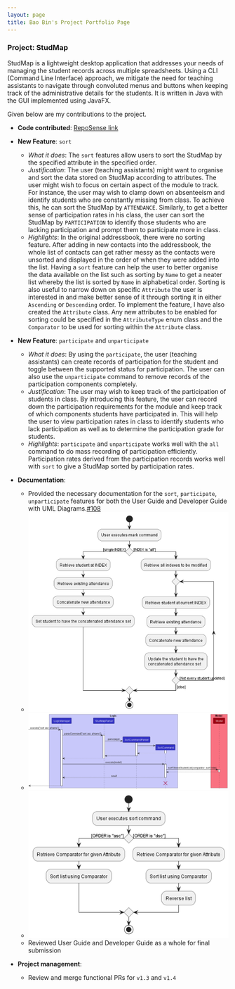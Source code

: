 ```yaml
---
layout: page
title: Bao Bin's Project Portfolio Page
---
```


### Project: StudMap

StudMap is a lightweight desktop application that addresses your needs of managing the student records across multiple spreadsheets. Using a CLI (Command Line Interface) approach, we mitigate the need for teaching assistants to navigate through convoluted menus and buttons when keeping track of the administrative details for the students. It is written in Java with the GUI implemented using JavaFX. <br>

Given below are my contributions to the project.
* **Code contributed**: [RepoSense link](https://nus-cs2103-ay2223s1.github.io/tp-dashboard/?search=highorbit25)

* **New Feature**: `sort`
  - _What it does_: The `sort` features allow users to sort the StudMap by the specified attribute in the specified order.
  - _Justification_: The user (teaching assistants) might want to organise and sort the data stored on StudMap according to attributes. The user might wish to focus on certain aspect of the module to track. For instance, the user may wish to clamp down on absenteeism and identify students who are constantly missing from class. To achieve this, he can sort the StudMap by `ATTENDANCE`. Similarly, to get a better sense of participation rates in his class, the user can sort the StudMap by `PARTICIPATION` to identify those students who are lacking participation and prompt them to participate more in class.
  - _Highlights_: In the original addressbook, there were no sorting feature. After adding in new contacts into the addressbook, the whole list of contacts can get rather messy as the contacts were unsorted and displayed in the order of when they were added into the list. Having a `sort` feature can help the user to better organise the data available on the list such as sorting by `Name` to get a neater list whereby the list is sorted by `Name` in alphabetical order. Sorting is also useful to narrow down on specific `Attribute` the user is interested in and make better sense of it through sorting it in either `Ascending` or `Descending` order. To implement the feature, I have also created the `Attribute` class. Any new attributes to be enabled for sorting could be specified in the `AttributeType` enum class and the `Comparator` to be used for sorting within the `Attribute` class.

* **New Feature**: `participate` and `unparticipate`
  - _What it does_: By using the `participate`, the user (teaching assistants) can create records of participation for the student and toggle between the supported status for participation. The user can also use the `unparticipate` command to remove records of the participation components completely.
  - _Justification_: The user may wish to keep track of the participation of students in class. By introducing this feature, the user can record down the participation requirements for the module and keep track of which components students have participated in. This will help the user to view participation rates in class to identify students who lack participation as well as to determine the participation grade for students.
  - _Highlights_: `participate` and `unparticipate` works well with the `all` command to do mass recording of participation efficiently. Participation rates derived from the participation records works well with `sort` to give a StudMap sorted by participation rates.

* **Documentation**:
  - Provided the necessary documentation for the `sort`, `participate`, `unparticipate` features for both the User Guide and Developer Guide with UML Diagrams.[#108](https://github.com/AY2223S1-CS2103T-W13-1/tp/pull/108)
  - ![](../images/diagrams/MarkActivityDiagram.png)
  - ![](../images/diagrams/SortCommandSequenceDiagram.png)
  - ![](../images/diagrams/SortActivityDiagram.png)
  - Reviewed User Guide and Developer Guide as a whole for final submission

* **Project management**:
  * Review and merge functional PRs for `v1.3` and `v1.4`
